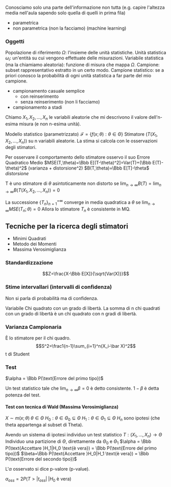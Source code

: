 Conosciamo solo una parte dell'informazione non tutta (e.g. capire l'altezza media nell'aula sapendo solo quella di quelli in prima fila)
- parametrica
- non parametrica (non la facciamo) (machine learning)

### Oggetti

Popolazione di riferimento $\Omega$: l'insieme delle unità statistiche.
Unità statistica $\omega_i$: un'entità su cui vengono effettuate delle misurazioni.
Variabile statistica (ma la chiamiamo aleatoria): funzione di misura che mappa $\Omega$.
Campione: subset rappresentativo estratto in un certo modo.
Campione statistico: se a priori conosco la probabilità di ogni unità statistica a far parte del mio campione.
- campionamento casuale semplice
   - con reinserimento
   - senza reinserimento (non li facciamo)
- campionamento a stadi

Chiamo $X_1, X_2, \dots,X_n$ le variabili aleatorie che mi descrivono il valore dell'n-esima misura (e non n-esima unità).

Modello statistico (parametrizzato) $\mathcal F=\{f(x;\theta):\theta\in\Theta\}$
Stimatore ($T(X_1,X_2,\dots,X_n$)) su n variabili aleatorie. La stima si calcola con le osservazioni degli stimatori.

Per osservare il comportamento dello stimatore osservo il suo
Errore Quadratico Medio
$MSE(T,\theta)=\Bbb E[(T-\theta)^2]=Var(T)+(\Bbb E(T)-\theta)^2$   (varianza + distorsione^2)
$B(T,\theta)=\Bbb E[T]-\theta$  _distorsione_

T è uno stimatore di $\theta$ asintoticamente non distorto se $\lim_{n\to\infty}B(T)=\lim_{n\to\infty}B(T(X_1,X_2,\dots,X_n))=0$

La successione $\{T_n\}_{n=1}^{+\infty}$ converge in media quadratica a $\theta$ se $\lim_{n\to\infty} MSE(T_n;\theta)=0$
Allora lo stimatore $T_n$ è consistente in MQ.

## Tecniche per la ricerca degli stimatori
- Minimi Quadrati
- Metodo dei Momenti
- Massima Verosimiglianza


### Standardizzazione
$$Z=\frac{X-\Bbb E[X]}{\sqrt{Var(X)}}$$

### Stime intervallari (intervalli di confidenza)
Non si parla di probabilità ma di confidenza.

Variabile Chi quadrato con un grado di libertà.
La somma di n chi quadrati con un grado di libertà è un chi quadrato con n gradi di libertà.

### Varianza Campionaria
È lo stimatore per il chi quadro. 
$$S^2=\frac1{n-1}\sum_{i=1}^n(X_i-\bar X)^2$$
t di Student

### Test

$\alpha = \Bbb P(\text{Errore del primo tipo})$

Un test statistico tale che $\lim_{n\to\infty} \beta=0$ è detto consistente. 
$1-\beta$ è detta potenza del test.

#### Test con tecnica di Wald (Massima Verosimiglianza)

$X\sim m(x;\theta)\;\theta\in\Theta$
$H_0:\theta\in\Theta_0\subseteq \Theta$
$H_1:\theta\in\Theta_1\subseteq \Theta$
$H_n$ sono ipotesi (che theta appartenga al subset di Theta).

Avendo un sistema di ipotesi individuo un test statistico $T:(X_1,\dots,X_n)\to\Theta$
Individuo una partizione di $\Theta$, direttamente da $\Theta_0$ e $\Theta_1$
$\alpha = \Bbb P(\text{Accettare }H_1|H_0 \text{è vera}) = \Bbb P(\text{Errore del primo tipo})$
$\beta=\Bbb P(\text{Accettare }H_0|H_1 \text{è vera}) = \Bbb P(\text{Errore del secondo tipo})$

L'$\alpha$ osservato si dice p-valore (p-value).

$\alpha_{oss}=2P(T>|t_{oss}|\;|H_0\text{ è vera})$
